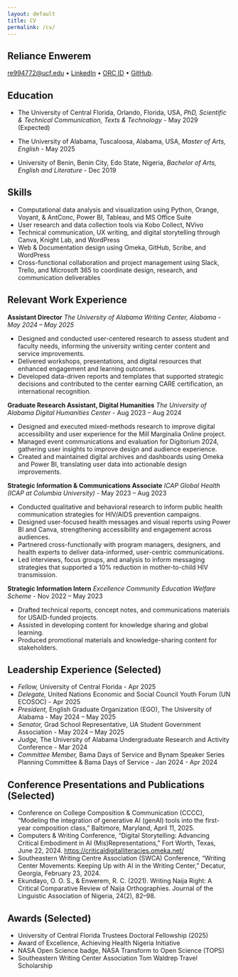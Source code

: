 ```yaml
---
layout: default
title: CV
permalink: /cv/
---
```


## Reliance Enwerem

[re994772@ucf.edu](mailto:re994772@ucf.edu) •  [LinkedIn](www.linkedin.com/in/reliance-enwerem) • [ORC ID](0009-0001-2075-4024) • [GitHub](https://github).

## Education

- The University of Central Florida, Orlando, Florida, USA, *PhD, Scientific & Technical Communication, Texts & Technology*  - May 2029 (Expected)	

- The University of Alabama, Tuscaloosa, Alabama, USA, *Master of Arts, English* - May 2025

- University of Benin, Benin City, Edo State, Nigeria, *Bachelor of Arts, English and Literature* - Dec 2019

## Skills
- 	Computational data analysis and visualization using Python, Orange, Voyant, & AntConc, Power BI, Tableau, and MS Office Suite
- User research and data collection tools via Kobo Collect, NVivo
- 	Technical communication, UX writing, and digital storytelling through Canva, Knight Lab, and WordPress
- 	Web & Documentation design using Omeka, GitHub, Scribe, and WordPress
- 	Cross-functional collaboration and project management using Slack, Trello, and Microsoft 365 to coordinate design, research, and communication deliverables

## Relevant Work Experience
**Assistant Director**
*The University of Alabama Writing Center, Alabama - May 2024 – May 2025*
- 	Designed and conducted user-centered research to assess student and faculty needs, informing the university writing center content and service improvements.
- 	Delivered workshops, presentations, and digital resources that enhanced engagement and learning outcomes.
- 	Developed data-driven reports and templates that supported strategic decisions and contributed to the center earning CARE certification, an international recognition.

**Graduate Research Assistant, Digital Humanities**
*The University of Alabama Digital Humanities Center* - Aug 2023 – Aug 2024
- 	Designed and executed mixed-methods research to improve digital accessibility and user experience for the Mill Marginalia Online project.
- 	Managed event communications and evaluation for Digitorium 2024, gathering user insights to improve design and audience experience.
- 	Created and maintained digital archives and dashboards using Omeka and Power BI, translating user data into actionable design improvements.

**Strategic Information & Communications Associate**
*ICAP Global Health (ICAP at Columbia University)* - May 2023 – Aug 2023
- 	Conducted qualitative and behavioral research to inform public health communication strategies for HIV/AIDS prevention campaigns.
- 	Designed user-focused health messages and visual reports using Power BI and Canva, strengthening accessibility and engagement across audiences.
- 	Partnered cross-functionally with program managers, designers, and health experts to deliver data-informed, user-centric communications.
- 	Led interviews, focus groups, and analysis to inform messaging strategies that supported a 10% reduction in mother-to-child HIV transmission.

**Strategic Information Intern** 
*Excellence Community Education Welfare Scheme* - Nov 2022 – May 2023
- 	Drafted technical reports, concept notes, and communications materials for USAID-funded projects.
- 	Assisted in developing content for knowledge sharing and global learning.
- 	Produced promotional materials and knowledge-sharing content for stakeholders.

## Leadership Experience (Selected)
- *Fellow,* University of Central Florida - Apr 2025
- *Delegate,* United Nations Economic and Social Council Youth Forum (UN ECOSOC) - Apr 2025
- *President,* English Graduate Organization (EGO), The University of Alabama - May 2024 – May 2025
- *Senator,* Grad School Representative, UA Student Government Association - May 2024 – May 2025
- *Judge,* The University of Alabama Undergraduate Research and Activity Conference - Mar 2024
- *Committee Member,* Bama Days of Service and Bynam Speaker Series Planning Committee & Bama Days of Service - Jan 2024 - Apr 2024

## Conference Presentations and Publications (Selected)
- 	Conference on College Composition & Communication (CCCC), “Modeling the integration of generative AI (genAI) tools into the first-year composition class,” Baltimore, Maryland, April 11, 2025.
- 	Computers & Writing Conference, “Digital Storytelling: Advancing Critical Embodiment in AI (Mis)Representations,” Fort Worth, Texas, June 22, 2024. https://criticaldigitalliteracies.omeka.net/ 
- 	Southeastern Writing Centre Association (SWCA) Conference, “Writing Center Movements: Keeping Up with AI in the Writing Center,” Decatur, Georgia, February 23, 2024.
- 	Ekundayo, O. O. S., & Enwerem, R. C. (2021). Writing Naija Right: A Critical Comparative Review of Naija Orthographies. Journal of the Linguistic Association of Nigeria, 24(2), 82–98. 

## Awards (Selected)
- 	University of Central Florida Trustees Doctoral Fellowship (2025)
- 	Award of Excellence, Achieving Health Nigeria Initiative
- 	NASA Open Science badge, NASA Transform to Open Science (TOPS)
- 	Southeastern Writing Center Association Tom Waldrep Travel Scholarship

